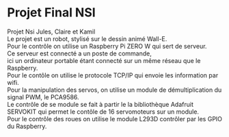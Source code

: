 # Projet Final NSI

Projet Nsi Jules, Claire et Kamil <br/>
Le projet est un robot, stylisé sur le dessin animé Wall-E. <br/>
Pour le contrôle on utilise un Raspberry Pi ZERO W qui sert de serveur. <br/>
Ce serveur est connecté a un poste de commande, <br/> ici un ordinateur portable étant connecté sur un même réseau que le Raspberry. <br/>
Pour le contôle on utilise le protocole TCP/IP qui envoie les information par wifi. <br/>
Pour la manipulation des servos, on utilise un module de démultiplication du signal PWM, le PCA9586. <br/>
Le contrôle de se module se fait à partir le la bibliothèque Adafruit SERVOKIT qui permet le contôle de 16 servomoteurs sur un module. <br/>
Pour le contrôle des roues on utilise le module L293D contrôler par les GPIO du Raspberry. <br/>
